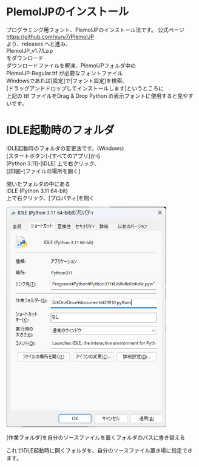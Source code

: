# PlemolJPのインストール

プログラミング用フォント、PlemolJPのインストール法です。
公式ページ<br />https://github.com/yuru7/PlemolJP  
より、releases へと進み、  
PlemolJP_v1.7.1.zip  
をダウンロード  
ダウンロードファイルを解凍、PlemolJPフォルダ中の  
PlemolJP-Regular.ttf が必要なフォントファイル  
Windowsであれば[設定]で[フォント設定]を検索、  
[ドラッグアンドドロップしてインストールします]というところに  
上記の ttf ファイルをDrag & Drop
Python の表示フォントに使用すると見やすいです。

# IDLE起動時のフォルダ

IDLE起動時のフォルダの変更法です。(Windows)  
[スタートボタン]-[すべてのアプリ]から<br />[Python 3.11]-[IDLE] 上で右クリック、<br />[詳細]-[ファイルの場所を開く]</p>
<p>開いたフォルダの中にある<br />IDLE (Python 3.11 64-bit)<br />上で右クリック、[プロパティ]を開く</p>
<img src=https://github.com/tiiyama33/SPSI/blob/main/snapshots/2023-09-29-1.png>

<p>[作業フォルダ]を自分のソースファイルを置くフォルダのパスに書き替える</p>
<p>これでIDLE起動時に開くフォルダを、自分のソースファイル置き場に指定できます。</p>
